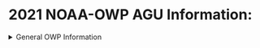 # 2021 NOAA-OWP AGU Information:

<details>
<summary>General OWP Information</summary>

<details>
<summary>Interning Virtually</summary>

[![Interning Virtually video about intern experience at OWP](https://img.youtube.com/vi/zgMChRQrYDQ/0.jpg)](https://www.youtube.com/watch?v=zgMChRQrYDQ)

</details>

<details>
<summary>Working at the National Water Center Story Map</summary>

[![ESRI Story Map](https://water.noaa.gov/images/a0f23df.jpg)](https://storymaps.arcgis.com/stories/bd24999334674fc09f52bd30cff4d9ff)

</details>
